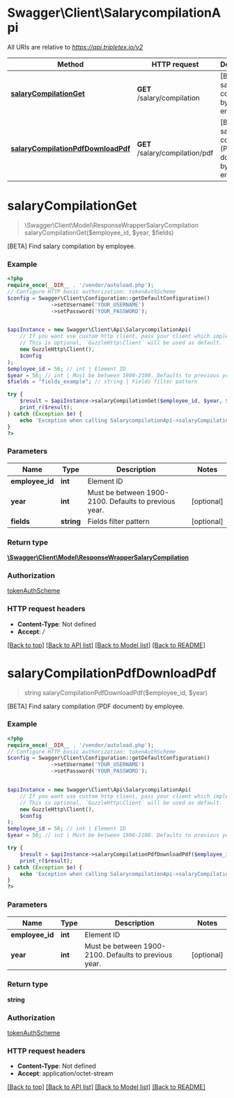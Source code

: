 # Swagger\Client\SalarycompilationApi

All URIs are relative to *https://api.tripletex.io/v2*

Method | HTTP request | Description
------------- | ------------- | -------------
[**salaryCompilationGet**](SalarycompilationApi.md#salarycompilationget) | **GET** /salary/compilation | [BETA] Find salary compilation by employee.
[**salaryCompilationPdfDownloadPdf**](SalarycompilationApi.md#salarycompilationpdfdownloadpdf) | **GET** /salary/compilation/pdf | [BETA] Find salary compilation (PDF document) by employee.

# **salaryCompilationGet**
> \Swagger\Client\Model\ResponseWrapperSalaryCompilation salaryCompilationGet($employee_id, $year, $fields)

[BETA] Find salary compilation by employee.

### Example
```php
<?php
require_once(__DIR__ . '/vendor/autoload.php');
// Configure HTTP basic authorization: tokenAuthScheme
$config = Swagger\Client\Configuration::getDefaultConfiguration()
              ->setUsername('YOUR_USERNAME')
              ->setPassword('YOUR_PASSWORD');


$apiInstance = new Swagger\Client\Api\SalarycompilationApi(
    // If you want use custom http client, pass your client which implements `GuzzleHttp\ClientInterface`.
    // This is optional, `GuzzleHttp\Client` will be used as default.
    new GuzzleHttp\Client(),
    $config
);
$employee_id = 56; // int | Element ID
$year = 56; // int | Must be between 1900-2100. Defaults to previous year.
$fields = "fields_example"; // string | Fields filter pattern

try {
    $result = $apiInstance->salaryCompilationGet($employee_id, $year, $fields);
    print_r($result);
} catch (Exception $e) {
    echo 'Exception when calling SalarycompilationApi->salaryCompilationGet: ', $e->getMessage(), PHP_EOL;
}
?>
```

### Parameters

Name | Type | Description  | Notes
------------- | ------------- | ------------- | -------------
 **employee_id** | **int**| Element ID |
 **year** | **int**| Must be between 1900-2100. Defaults to previous year. | [optional]
 **fields** | **string**| Fields filter pattern | [optional]

### Return type

[**\Swagger\Client\Model\ResponseWrapperSalaryCompilation**](../Model/ResponseWrapperSalaryCompilation.md)

### Authorization

[tokenAuthScheme](../../README.md#tokenAuthScheme)

### HTTP request headers

 - **Content-Type**: Not defined
 - **Accept**: */*

[[Back to top]](#) [[Back to API list]](../../README.md#documentation-for-api-endpoints) [[Back to Model list]](../../README.md#documentation-for-models) [[Back to README]](../../README.md)

# **salaryCompilationPdfDownloadPdf**
> string salaryCompilationPdfDownloadPdf($employee_id, $year)

[BETA] Find salary compilation (PDF document) by employee.

### Example
```php
<?php
require_once(__DIR__ . '/vendor/autoload.php');
// Configure HTTP basic authorization: tokenAuthScheme
$config = Swagger\Client\Configuration::getDefaultConfiguration()
              ->setUsername('YOUR_USERNAME')
              ->setPassword('YOUR_PASSWORD');


$apiInstance = new Swagger\Client\Api\SalarycompilationApi(
    // If you want use custom http client, pass your client which implements `GuzzleHttp\ClientInterface`.
    // This is optional, `GuzzleHttp\Client` will be used as default.
    new GuzzleHttp\Client(),
    $config
);
$employee_id = 56; // int | Element ID
$year = 56; // int | Must be between 1900-2100. Defaults to previous year.

try {
    $result = $apiInstance->salaryCompilationPdfDownloadPdf($employee_id, $year);
    print_r($result);
} catch (Exception $e) {
    echo 'Exception when calling SalarycompilationApi->salaryCompilationPdfDownloadPdf: ', $e->getMessage(), PHP_EOL;
}
?>
```

### Parameters

Name | Type | Description  | Notes
------------- | ------------- | ------------- | -------------
 **employee_id** | **int**| Element ID |
 **year** | **int**| Must be between 1900-2100. Defaults to previous year. | [optional]

### Return type

**string**

### Authorization

[tokenAuthScheme](../../README.md#tokenAuthScheme)

### HTTP request headers

 - **Content-Type**: Not defined
 - **Accept**: application/octet-stream

[[Back to top]](#) [[Back to API list]](../../README.md#documentation-for-api-endpoints) [[Back to Model list]](../../README.md#documentation-for-models) [[Back to README]](../../README.md)

